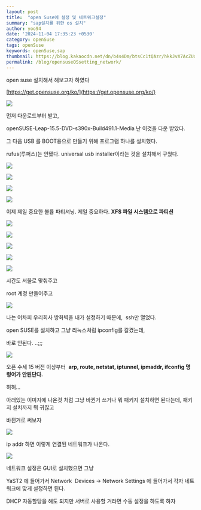 ```yaml
---
layout: post
title:  "open Suse에 설정 및 네트워크설정"
summary: "sap설치를 위한 os 설치"
author: yoo94
date: '2024-11-04 17:35:23 +0530'
category: openSuse
tags: openSuse
keywords: openSuse,sap
thumbnail: https://blog.kakaocdn.net/dn/b4s4Dm/btsCc1tQAzr/hkkJvX7AcZUa3A1kzHZXWK/img.png
permalink: /blog/opensuseOSsetting_network/
---
```



open suse 설치해서 해보고자 하였다 

[https://get.opensuse.org/ko/](https://get.opensuse.org/ko/)


![](https://blog.kakaocdn.net/dn/b4s4Dm/btsCc1tQAzr/hkkJvX7AcZUa3A1kzHZXWK/img.png)



먼저 다운로드부터 받고, 

openSUSE-Leap-15.5-DVD-s390x-Build491.1-Media 난 이것을 다운 받았다.



그 다음 USB 를 BOOT용으로 만들기 위해 프로그램 하나를 설치했다. 

rufus(루퍼스)는 안됐다.
universal usb installer이라는 것을 설치해서 구웠다.

![](https://blog.kakaocdn.net/dn/wwQ6O/btsB6OP5nwy/F4BENGOUTy5iC6r5dPO5Zk/img.webp)



![](https://blog.kakaocdn.net/dn/bobwZm/btsB6vXanO0/DxFyjqWdZC2fLrEWBgg0Rk/img.png)



![](https://blog.kakaocdn.net/dn/bo4OUm/btsB7dhFYpA/qrXY5FTbGArcQKroOdRz9K/img.png)


![](https://blog.kakaocdn.net/dn/Am0BS/btsCawOpVlz/gVZOAxHykk0r3c0Ryv72W1/img.png)



이제 제일 중요한 볼륨 파티셔닝. 제일 중요하다. **XFS 파일 시스템으로 파티션**



![](https://blog.kakaocdn.net/dn/Ovu3S/btsCbc97R4H/0H28kKnd9Ez2TquEBrQBU1/img.png)

![](https://blog.kakaocdn.net/dn/vV8D0/btsB5BXVE36/Fis3yuTED7qva6SazALT6K/img.png)

![](https://blog.kakaocdn.net/dn/Cy91U/btsB7UWBxTK/J2Stfrss3YmGkR9nbztpX0/img.png)



![](https://blog.kakaocdn.net/dn/rDdTt/btsB5VB82Th/bPHxjNS0llFmChwddqNZ71/img.png)

![](https://blog.kakaocdn.net/dn/92MKT/btsB5XtdkYs/exkdZLJK0kLc1Jjjzbi6H1/img.png)


시간도 서울로 맞춰주고

root 계정 만들어주고



![](https://blog.kakaocdn.net/dn/yG382/btsB4Q2bu52/LyX22ElFKbWx718nkkDQeK/img.png)



나는 어차피 우리회사 방화벽을 내가 설정하기 때문에,  ssh만 열었다. 

open SUSE를 설치하고 그냥 리눅스처럼 ipconfig를 갈겼는데,

바로 안된다. ..;;; 

![](https://blog.kakaocdn.net/dn/bmkn09/btsB6gsq8HQ/t8GaQxWcWYdzP2kZGY6gs0/img.png)



오픈 수세 15 버전 이상부터  **arp, route, netstat, iptunnel, ipmaddr, ifconfig 명령어가 안된단다.**

허허... 

  

아래있는 이미지에 나온것 처럼 그냥 바뀐거 쓰거나 뭐 패키지 설치하면 된다는데, 패키지 설치까지 뭐 귀찮고

바뀐거로 써보자

![](https://blog.kakaocdn.net/dn/dBDIpL/btsB7et7vfL/rAhxV7esdhsCIy5BZjKMMk/img.png)

ip addr 하면 이렇게 연결된 네트워크가 나온다. 

![](https://blog.kakaocdn.net/dn/bfb0rs/btsB7TwACRa/NCRmXK3ytvlkIE0RR9TqZk/img.png)



네트워크 설정은 GUI로 설치했으면 그냥 

YaST2 에 들어가서 Network  Devices -> Network Settings 에 들어가서 각자 네트워크에 맞게 설정하면 된다.

DHCP 자동할당을 해도 되지만 서버로 사용할 거라면 수동 설정을 하도록 하자

